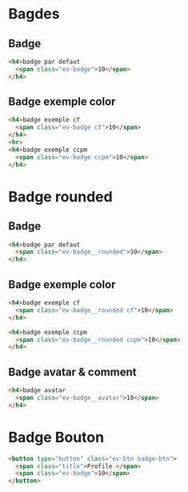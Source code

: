 # Bagdes

## Badge
```html
<h4>badge par defaut
  <span class="ev-badge">10</span>
</h4>
```

## Badge exemple color
```html
<h4>badge exemple cf
  <span class="ev-badge cf">10</span>
</h4>
<hr>
<h4>badge exemple ccpm
  <span class="ev-badge ccpm">10</span>
</h4>
```

# Badge rounded

## Badge
```html
<h4>badge par defaut
  <span class="ev-badge__rounded">10</span>
</h4>
```

## Badge exemple color
```html
<h4>badge exemple cf
  <span class="ev-badge__rounded cf">10</span>
</h4>

<h4>badge exemple ccpm
  <span class="ev-badge__rounded ccpm">10</span>
</h4>
```

## Badge avatar & comment
```html
<h4>badge avatar
  <span class="ev-badge__avatar">10</span>
</h4>
```

# Badge Bouton
```html
<button type="button" class="ev-btn badge-btn">
  <span class="title">Profile </span>
  <span class="ev-badge">10</span>
</button>
```
